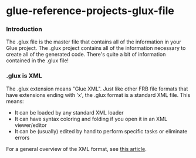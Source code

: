 # glue-reference-projects-glux-file

### Introduction

The .glux file is the master file that contains all of the information in your Glue project. The .glux project contains all of the information necessary to create all of the generated code. There's quite a bit of information contained in the .glux file!

### .glux is XML

The .glux extension means "Glue XML". Just like other FRB file formats that have extensions ending with 'x', the .glux format is a standard XML file. This means:

* It can be loaded by any standard XML loader
* It can have syntax coloring and folding if you open it in an XML viewer/editor
* It can be (usually) edited by hand to perform specific tasks or eliminate errors

For a general overview of the XML format, see [this article](../frb/docs/index.php).
